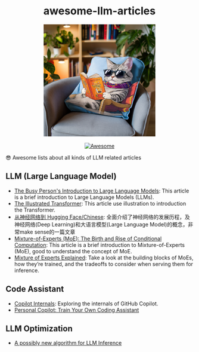 <div align="center">
    <h1 align="center">awesome-llm-articles</h1>
    <img src="./logo.png" alt="Logo" width="300" height="300" />
    <p align="center">
    <a href="https://awesome.re"><img src="https://awesome.re/badge.svg" alt="Awesome" height="18"></a>
</div>

😎 Awesome lists about all kinds of LLM related articles

## LLM (Large Language Model)
- [The Busy Person's Introduction to Large Language Models](https://ppaolo.substack.com/p/introduction-to-large-language-models-llms): This article is a brief introduction to Large Language Models (LLMs).
- [The Illustrated Transformer](https://jalammar.github.io/illustrated-transformer/): This article use illustration to introduction the Transformer.
- [从神经网络到 Hugging Face/Chinese](https://hutusi.com/articles/the-history-of-neural-networks): 全面介绍了神经网络的发展历程，及神经网络(Deep Learning)和大语言模型(Large Language Model)的概念，非常make sense的一篇文章
- [Mixture-of-Experts (MoE): The Birth and Rise of Conditional Computation](https://cameronrwolfe.substack.com/p/conditional-computation-the-birth): This article is a brief introduction to Mixture-of-Experts (MoE), good to understand the concept of MoE.
- [Mixture of Experts Explained](https://huggingface.co/blog/moe): Take a look at the building blocks of MoEs, how they’re trained, and the tradeoffs to consider when serving them for inference.

## Code Assistant
- [Copilot Internals](https://thakkarparth007.github.io/copilot-explorer/posts/copilot-internals): Exploring the internals of GitHub Copilot.
- [Personal Copilot: Train Your Own Coding Assistant](https://huggingface.co/blog/personal-copilot)

## LLM Optimization
- [A possibly new algorithm for LLM Inference](https://kolinko.github.io/effort/)